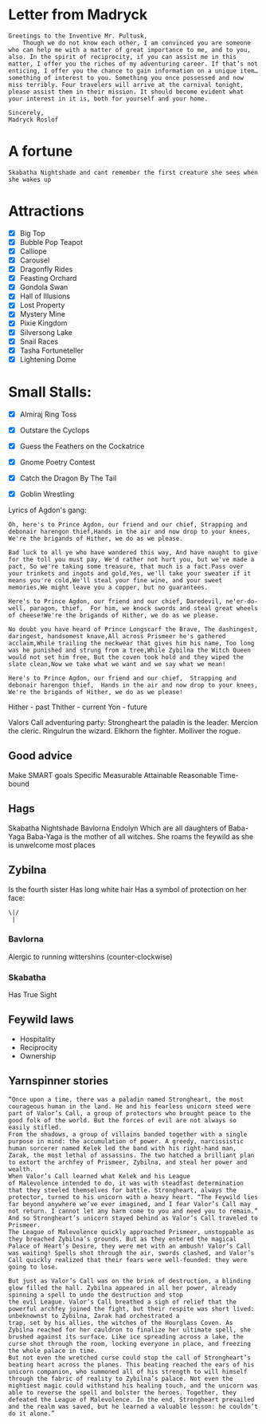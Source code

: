 # Letter from Madryck
```
Greetings to the Inventive Mr. Pultusk,
    Though we do not know each other, I am convinced you are someone who can help me with a matter of great importance to me, and to you, also. In the spirit of reciprocity, if you can assist me in this matter, I offer you the riches of my adventuring career. If that’s not enticing, I offer you the chance to gain information on a unique item… something of interest to you. Something you once possessed and now miss terribly. Four travelers will arrive at the carnival tonight, please assist them in their mission. It should become evident what your interest in it is, both for yourself and your home.

Sincerely,
Madryck Roslof
```
# A fortune
`Skabatha Nightshade and cant remember the first creature she sees when she wakes up`


# Attractions
- [x] Big Top
- [x] Bubble Pop Teapot
- [x] Calliope
- [x] Carousel
- [x] Dragonfly Rides
- [x] Feasting Orchard
- [x] Gondola Swan
- [x] Hall of Illusions
- [x] Lost Property
- [x] Mystery Mine
- [x] Pixie Kingdom
- [x] Silversong Lake
- [x] Snail Races
- [x] Tasha Fortuneteller
- [x] Lightening Dome

# Small Stalls:
- [x] Almiraj Ring Toss
- [x] Outstare the Cyclops
- [x] Guess the Feathers on the Cockatrice
- [x] Gnome Poetry Contest
- [x] Catch the Dragon By The Tail
- [x] Goblin Wrestling


Lyrics of Agdon's gang:
```
Oh, here's to Prince Agdon, our friend and our chief, Strapping and debonair harengon thief,Hands in the air and now drop to your knees, We're the brigands of Hither, we do as we please.

Bad luck to all ye who have wandered this way, And have naught to give for the toll you must pay, We'd rather not hurt you, but we've made a pact, So we're taking some treasure, that much is a fact.Pass over your trinkets and ingots and gold,Yes, we'll take your sweater if it means you're cold,We'll steal your fine wine, and your sweet memories,We might leave you a copper, but no guarantees.

Here's to Prince Agdon, our friend and our chief, Daredevil, ne'er-do-well, paragon, thief,  For him, we knock swords and steal great wheels of cheese!We're the brigands of Hither, we do as we please.

No doubt you have heard of Prince Longscarf the Brave, The dashingest, daringest, handsomest knave,All across Prismeer he's gathered acclaim,While trailing the neckwear that gives him his name, Too long was he punished and strung from a tree,While Zybilna the Witch Queen would not set him free, But the coven took hold and they wiped the slate clean,Now we take what we want and we say what we mean!

Here's to Prince Agdon, our friend and our chief,  Strapping and debonair harengon thief,  Hands in the air and now drop to your knees, We're the brigands of Hither, we do as we please!
```

Hither - past
Thither - current
Yon - future

Valors Call adventuring party:
Strongheart the paladin is the leader.
Mercion the cleric.
Ringulrun the wizard.
Elkhorn the fighter.
Molliver the rogue.


## Good advice
Make SMART goals
Specific
Measurable
Attainable
Reasonable
Time-bound

## Hags
Skabatha Nightshade
Bavlorna
Endolyn
Which are all daughters of Baba-Yaga
Baba-Yaga is the mother of all witches. She roams the feywild as she is unwelcome most places

## Zybilna
Is the fourth sister
Has long white hair
Has a symbol of protection on her face:

    \|/
     |



### Bavlorna
Alergic to running wittershins (counter-clockwise)

### Skabatha
Has True Sight

## Feywild laws
- Hospitality
- Reciprocity
- Ownership

## Yarnspinner stories

```
“Once upon a time, there was a paladin named Strongheart, the most courageous human in the land. He and his fearless unicorn steed were part of Valor’s Call, a group of protectors who brought peace to the good folk of the world. But the forces of evil are not always so easily stifled.
From the shadows, a group of villains banded together with a single purpose in mind: the accumulation of power. A greedy, narcissistic human sorcerer named Kelek led the band with his right-hand man, Zarak, the most lethal of assassins. The two hatched a brilliant plan to extort the archfey of Prismeer, Zybilna, and steal her power and wealth.
When Valor’s Call learned what Kelek and his League
of Malevolence intended to do, it was with steadfast determination that they steeled themselves for battle. Strongheart, always the protector, turned to his unicorn with a heavy heart. “The Feywild lies far beyond anywhere we’ve ever imagined, and I fear Valor’s Call may not return. I cannot let any harm come to you and need you to remain.” And so Strongheart’s unicorn stayed behind as Valor’s Call traveled to Prismeer.
The League of Malevolence quickly approached Prismeer, unstoppable as they breached Zybilna’s grounds. But as they entered the magical Palace of Heart’s Desire, they were met with an ambush! Valor’s Call was waiting! Spells shot through the air, swords clashed, and Valor’s Call quickly realized that their fears were well-founded: they were going to lose.

But just as Valor’s Call was on the brink of destruction, a blinding glow filled the hall. Zybilna appeared in all her power, already spinning a spell to undo the destruction and stop
the evil League. Valor’s Call breathed a sigh of relief that the powerful archfey joined the fight, but their respite was short lived: unbeknownst to Zybilna, Zarak had orchestrated a
trap, set by his allies, the witches of the Hourglass Coven. As Zybilna reached for her cauldron to finalize her ultimate spell, she brushed against its surface. Like ice spreading across a lake, the curse shot through the room, locking everyone in place, and freezing the whole palace in time.
But not even the wretched curse could stop the call of Strongheart’s beating heart across the planes. This beating reached the ears of his unicorn companion, who summoned all of his strength to will himself through the fabric of reality to Zybilna’s palace. Not even the mightiest magic could withstand his healing touch, and the unicorn was able to reverse the spell and bolster the heroes. Together, they defeated the League of Malevolence. In the end, Strongheart prevailed and the realm was saved, but he learned a valuable lesson: he couldn’t do it alone.”
```
